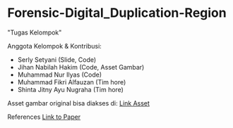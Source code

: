 # Forensic-Digital_Duplication-Region
"Tugas Kelompok"

Anggota Kelompok & Kontribusi:
- Serly Setyani (Slide, Code)
- Jihan Nabilah Hakim (Code, Asset Gambar)
- Muhammad Nur Ilyas (Code)
- Muhammad Fikri Alfauzan (Tim hore)
- Shinta Jitny Ayu Nugraha (Tim hore)

Asset gambar original bisa diakses di: [Link Asset](https://drive.google.com/drive/u/1/folders/1aRbqkaQ20lpZ5THMzjmZSoakidjogjIX)

References
[Link to Paper](https://github.com/serlysetyani/Forensic-Digital_Duplication-Region/blob/main/duplicated%20region%20PAN%20(1).pdf)
